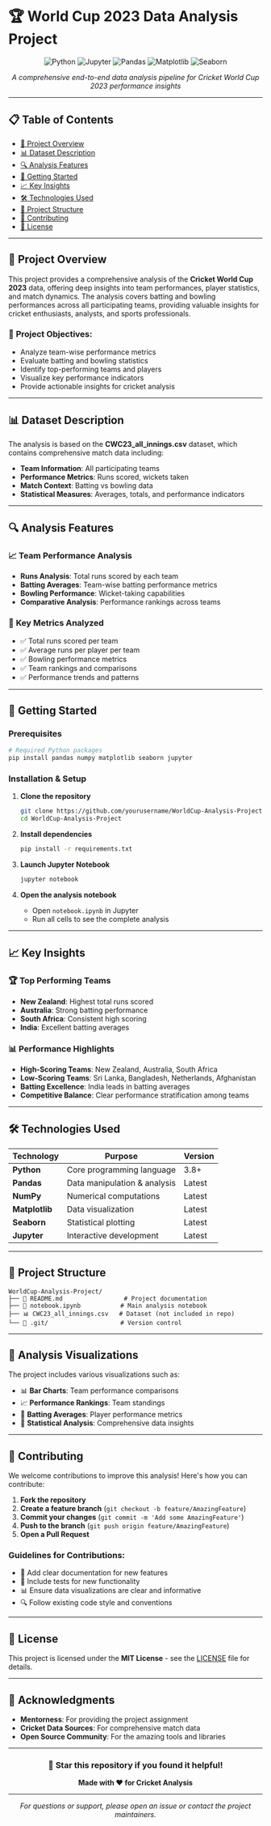 # 🏆 World Cup 2023 Data Analysis Project

<div align="center">

![Python](https://img.shields.io/badge/Python-3.8+-blue.svg)
![Jupyter](https://img.shields.io/badge/Jupyter-Notebook-orange.svg)
![Pandas](https://img.shields.io/badge/Pandas-Data_Analysis-green.svg)
![Matplotlib](https://img.shields.io/badge/Matplotlib-Visualization-red.svg)
![Seaborn](https://img.shields.io/badge/Seaborn-Statistical_Plots-purple.svg)

*A comprehensive end-to-end data analysis pipeline for Cricket World Cup 2023 performance insights*

</div>

---

## 📋 Table of Contents

- [🎯 Project Overview](#-project-overview)
- [📊 Dataset Description](#-dataset-description)
- [🔍 Analysis Features](#-analysis-features)
- [🚀 Getting Started](#-getting-started)
- [📈 Key Insights](#-key-insights)
- [🛠️ Technologies Used](#️-technologies-used)
- [📁 Project Structure](#-project-structure)
- [🤝 Contributing](#-contributing)
- [📄 License](#-license)

---

## 🎯 Project Overview

This project provides a comprehensive analysis of the **Cricket World Cup 2023** data, offering deep insights into team performances, player statistics, and match dynamics. The analysis covers batting and bowling performances across all participating teams, providing valuable insights for cricket enthusiasts, analysts, and sports professionals.

### 🎯 **Project Objectives:**
- Analyze team-wise performance metrics
- Evaluate batting and bowling statistics
- Identify top-performing teams and players
- Visualize key performance indicators
- Provide actionable insights for cricket analysis

---

## 📊 Dataset Description

The analysis is based on the **CWC23_all_innings.csv** dataset, which contains comprehensive match data including:

- **Team Information**: All participating teams
- **Performance Metrics**: Runs scored, wickets taken
- **Match Context**: Batting vs bowling data
- **Statistical Measures**: Averages, totals, and performance indicators

---

## 🔍 Analysis Features

### 📈 **Team Performance Analysis**
- **Runs Analysis**: Total runs scored by each team
- **Batting Averages**: Team-wise batting performance metrics
- **Bowling Performance**: Wicket-taking capabilities
- **Comparative Analysis**: Performance rankings across teams

### 🏏 **Key Metrics Analyzed**
- ✅ Total runs scored per team
- ✅ Average runs per player per team
- ✅ Bowling performance metrics
- ✅ Team rankings and comparisons
- ✅ Performance trends and patterns

---

## 🚀 Getting Started

### **Prerequisites**
```bash
# Required Python packages
pip install pandas numpy matplotlib seaborn jupyter
```

### **Installation & Setup**
1. **Clone the repository**
   ```bash
   git clone https://github.com/yourusername/WorldCup-Analysis-Project.git
   cd WorldCup-Analysis-Project
   ```

2. **Install dependencies**
   ```bash
   pip install -r requirements.txt
   ```

3. **Launch Jupyter Notebook**
   ```bash
   jupyter notebook
   ```

4. **Open the analysis notebook**
   - Open `notebook.ipynb` in Jupyter
   - Run all cells to see the complete analysis

---

## 📈 Key Insights

### 🏆 **Top Performing Teams**
- **New Zealand**: Highest total runs scored
- **Australia**: Strong batting performance
- **South Africa**: Consistent high scoring
- **India**: Excellent batting averages

### 📊 **Performance Highlights**
- **High-Scoring Teams**: New Zealand, Australia, South Africa
- **Low-Scoring Teams**: Sri Lanka, Bangladesh, Netherlands, Afghanistan
- **Batting Excellence**: India leads in batting averages
- **Competitive Balance**: Clear performance stratification among teams

---

## 🛠️ Technologies Used

<div align="center">

| Technology | Purpose | Version |
|------------|---------|---------|
| **Python** | Core programming language | 3.8+ |
| **Pandas** | Data manipulation & analysis | Latest |
| **NumPy** | Numerical computations | Latest |
| **Matplotlib** | Data visualization | Latest |
| **Seaborn** | Statistical plotting | Latest |
| **Jupyter** | Interactive development | Latest |

</div>

---

## 📁 Project Structure

```
WorldCup-Analysis-Project/
├── 📄 README.md                 # Project documentation
├── 📓 notebook.ipynb           # Main analysis notebook
├── 📊 CWC23_all_innings.csv   # Dataset (not included in repo)
└── 📁 .git/                    # Version control
```

---

## 🎨 Analysis Visualizations

The project includes various visualizations such as:
- 📊 **Bar Charts**: Team performance comparisons
- 📈 **Performance Rankings**: Team standings
- 🏏 **Batting Averages**: Player performance metrics
- 🎯 **Statistical Analysis**: Comprehensive data insights

---

## 🤝 Contributing

We welcome contributions to improve this analysis! Here's how you can contribute:

1. **Fork the repository**
2. **Create a feature branch** (`git checkout -b feature/AmazingFeature`)
3. **Commit your changes** (`git commit -m 'Add some AmazingFeature'`)
4. **Push to the branch** (`git push origin feature/AmazingFeature`)
5. **Open a Pull Request**

### **Guidelines for Contributions:**
- 📝 Add clear documentation for new features
- 🧪 Include tests for new functionality
- 📊 Ensure data visualizations are clear and informative
- 🔍 Follow existing code style and conventions

---

## 📄 License

This project is licensed under the **MIT License** - see the [LICENSE](LICENSE) file for details.

---

## 🙏 Acknowledgments

- **Mentorness**: For providing the project assignment
- **Cricket Data Sources**: For comprehensive match data
- **Open Source Community**: For the amazing tools and libraries

---

<div align="center">

### 🌟 **Star this repository if you found it helpful!**

**Made with ❤️ for Cricket Analysis**

---

*For questions or support, please open an issue or contact the project maintainers.*

</div>
